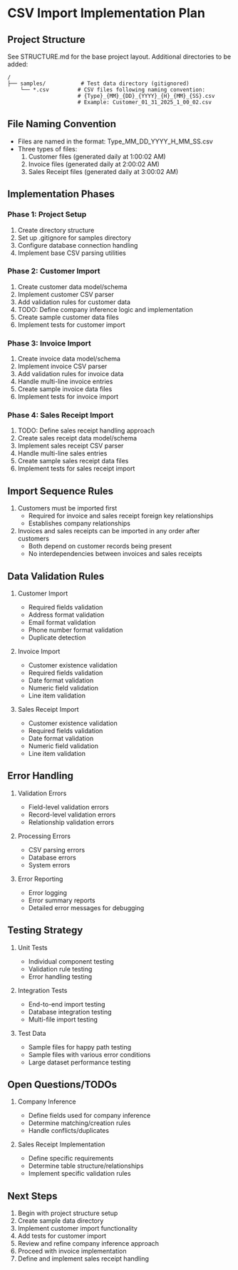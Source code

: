 # CSV Import Implementation Plan

## Project Structure
See STRUCTURE.md for the base project layout. Additional directories to be added:

```
/
├── samples/           # Test data directory (gitignored)
    └── *.csv         # CSV files following naming convention:
                      # {Type}_{MM}_{DD}_{YYYY}_{H}_{MM}_{SS}.csv
                      # Example: Customer_01_31_2025_1_00_02.csv
```

## File Naming Convention
- Files are named in the format: Type_MM_DD_YYYY_H_MM_SS.csv
- Three types of files:
  1. Customer files (generated daily at 1:00:02 AM)
  2. Invoice files (generated daily at 2:00:02 AM)
  3. Sales Receipt files (generated daily at 3:00:02 AM)

## Implementation Phases

### Phase 1: Project Setup
1. Create directory structure
2. Set up .gitignore for samples directory
3. Configure database connection handling
4. Implement base CSV parsing utilities

### Phase 2: Customer Import
1. Create customer data model/schema
2. Implement customer CSV parser
3. Add validation rules for customer data
4. TODO: Define company inference logic and implementation
5. Create sample customer data files
6. Implement tests for customer import

### Phase 3: Invoice Import
1. Create invoice data model/schema
2. Implement invoice CSV parser
3. Add validation rules for invoice data
4. Handle multi-line invoice entries
5. Create sample invoice data files
6. Implement tests for invoice import

### Phase 4: Sales Receipt Import
1. TODO: Define sales receipt handling approach
2. Create sales receipt data model/schema
3. Implement sales receipt CSV parser
4. Handle multi-line sales entries
5. Create sample sales receipt data files
6. Implement tests for sales receipt import

## Import Sequence Rules
1. Customers must be imported first
   - Required for invoice and sales receipt foreign key relationships
   - Establishes company relationships
2. Invoices and sales receipts can be imported in any order after customers
   - Both depend on customer records being present
   - No interdependencies between invoices and sales receipts

## Data Validation Rules
1. Customer Import
   - Required fields validation
   - Address format validation
   - Email format validation
   - Phone number format validation
   - Duplicate detection

2. Invoice Import
   - Customer existence validation
   - Required fields validation
   - Date format validation
   - Numeric field validation
   - Line item validation

3. Sales Receipt Import
   - Customer existence validation
   - Required fields validation
   - Date format validation
   - Numeric field validation
   - Line item validation

## Error Handling
1. Validation Errors
   - Field-level validation errors
   - Record-level validation errors
   - Relationship validation errors

2. Processing Errors
   - CSV parsing errors
   - Database errors
   - System errors

3. Error Reporting
   - Error logging
   - Error summary reports
   - Detailed error messages for debugging

## Testing Strategy
1. Unit Tests
   - Individual component testing
   - Validation rule testing
   - Error handling testing

2. Integration Tests
   - End-to-end import testing
   - Database integration testing
   - Multi-file import testing

3. Test Data
   - Sample files for happy path testing
   - Sample files with various error conditions
   - Large dataset performance testing

## Open Questions/TODOs
1. Company Inference
   - Define fields used for company inference
   - Determine matching/creation rules
   - Handle conflicts/duplicates

2. Sales Receipt Implementation
   - Define specific requirements
   - Determine table structure/relationships
   - Implement specific validation rules

## Next Steps
1. Begin with project structure setup
2. Create sample data directory
3. Implement customer import functionality
4. Add tests for customer import
5. Review and refine company inference approach
6. Proceed with invoice implementation
7. Define and implement sales receipt handling
